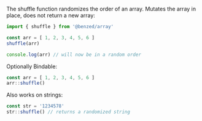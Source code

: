 The shuffle function randomizes the order of an array.
Mutates the array in place, does not return a new array:

```js
import { shuffle } from '@benzed/array'

const arr = [ 1, 2, 3, 4, 5, 6 ]
shuffle(arr)

console.log(arr) // will now be in a random order
```

Optionally Bindable:
```js
const arr = [ 1, 2, 3, 4, 5, 6 ]
arr::shuffle()
```

Also works on strings:
```js
const str = '1234578'
str::shuffle() // returns a randomized string
```
